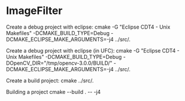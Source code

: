 # ImageFilter

Create a debug project with eclipse:
	cmake -G "Eclipse CDT4 - Unix Makefiles" -DCMAKE_BUILD_TYPE=Debug -DCMAKE_ECLIPSE_MAKE_ARGUMENTS=-j4  ../src/.

Create a debug project with eclipse (in UFC):
	cmake -G "Eclipse CDT4 - Unix Makefiles" -DCMAKE_BUILD_TYPE=Debug -DOpenCV_DIR="/tmp/opencv-3.0.0/BUILD/" -DCMAKE_ECLIPSE_MAKE_ARGUMENTS=-j4  ../src/.

Create a build project:
	cmake ../src/.

Building a project
	cmake --build . -- -j4
